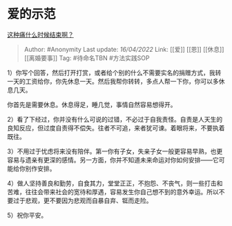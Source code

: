 # 爱的示范
[这种痛什么时候结束啊？](https://www.zhihu.com/question/518650185/answer/2442584449)

> Author: #Anonymity 
> Last update: *16/04/2022* 
> Link: [[爱]] [[恩]] [[休息]] [[离婚要事]]
> Tag: #待命名TBN  #方法实践SOP 

1）你写个回答，然后打开打赏，或者给个别的什么不需要实名的捐赠方式，我转一天的工资给你，你先休息一天。然后我帮你转转，多点人帮一下你，你可以多休息几天。

你首先是需要休息。休息得足，睡几觉，事情自然容易想得开。

2）看了下经过，你并没有什么可说的过错，不必过于自我责怪。自责是人天生的良知反应，但过度自责得不偿失。往者不可追，来者犹可谏。着眼将来，不要执着既往。

3）不用过于忧虑将来没有陪伴。第一你有子女，失亲子女一般更容易早熟，也更容易与遗亲有更深的感情。另一方面，你并不知道未来命运对你如何安排——它可能给你别作安排。

4）做人坚持善良和勤劳，自食其力，堂堂正正，不抱怨、不丧气，则一些打击和苦难，往往会带来社会的宽待和厚遇，容易发生你自己想不到的意外幸运。所以不要过于悲观，更不要因为悲观而自暴自弃、铤而走险。

5）祝你平安。